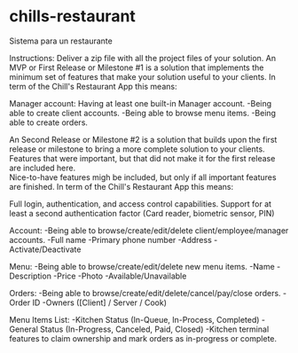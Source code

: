 # chills-restaurant
Sistema para un restaurante

Instructions:
Deliver a zip file with all the project files of your solution. An MVP or First Release or Milestone #1 is a solution that implements 
the minimum set of features that make your solution useful to your clients. In term of the Chill's Restaurant App this means:

Manager account:
  Having at least one built-in Manager account.
  -Being able to create client accounts.
  -Being able to browse menu items.
  -Being able to create orders.
  
An Second Release or Milestone #2 is a solution that builds upon the first release or milestone to bring a more complete solution to your clients. 
Features that were important, but that did not make it for the first release are included here.  
Nice-to-have features migh be included, but only if all important features are finished. 
In term of the Chill's Restaurant App this means:


Full login, authentication, and access control capabilities.
Support for at least a second authentication factor (Card reader, biometric sensor, PIN)

Account:
  -Being able to browse/create/edit/delete client/employee/manager accounts.
  -Full name
  -Primary phone number
  -Address 
  -Activate/Deactivate

Menu:
  -Being able to browse/create/edit/delete new menu items.
  -Name
  -Description
  -Price
  -Photo
  -Available/Unavailable

Orders:
  -Being able to browse/create/edit/delete/cancel/pay/close orders.
  -Order ID
  -Owners ([Client] / Server / Cook)

Menu Items List:
  -Kitchen Status (In-Queue, In-Process, Completed)
  -General Status (In-Progress, Canceled, Paid, Closed)
  -Kitchen terminal features to claim ownership and mark orders as in-progress or complete.


